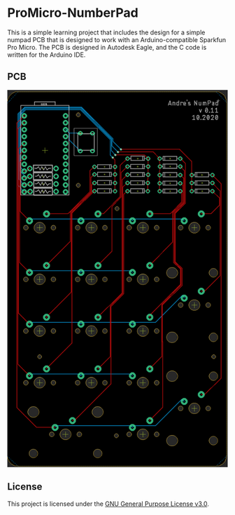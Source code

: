 # ProMicro-NumberPad

This is a simple learning project that includes the design for a simple numpad PCB that is designed to work with an Arduino-compatible Sparkfun Pro Micro.
The PCB is designed in Autodesk Eagle, and the C code is written for the Arduino IDE.

## PCB
![Numpad PCB Image](img/numpad.png)

## License
This project is licensed under the [GNU General Purpose License v3.0](LICENSE).
